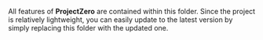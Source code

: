 
All features of **ProjectZero** are contained within this folder. Since the project is relatively lightweight, you can easily update to the latest version by simply replacing this folder with the updated one.